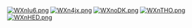 [![WXnIu6.png](https://z3.ax1x.com/2021/07/30/WXnIu6.png)](https://imgtu.com/i/WXnIu6)
[![WXn4jx.png](https://z3.ax1x.com/2021/07/30/WXn4jx.png)](https://imgtu.com/i/WXn4jx)
[![WXnoDK.png](https://z3.ax1x.com/2021/07/30/WXnoDK.png)](https://imgtu.com/i/WXnoDK)
[![WXnTHO.png](https://z3.ax1x.com/2021/07/30/WXnTHO.png)](https://imgtu.com/i/WXnTHO)
[![WXnHED.png](https://z3.ax1x.com/2021/07/30/WXnHED.png)](https://imgtu.com/i/WXnHED)